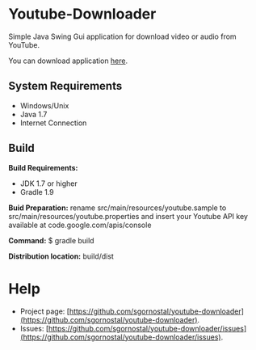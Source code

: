 Youtube-Downloader
=======

Simple Java Swing Gui application for download video or audio from YouTube.

You can download application [here](https://dl.dropboxusercontent.com/u/80544993/youtube-downloader.zip).

System Requirements
----
* Windows/Unix
* Java 1.7
* Internet Connection

Build
-----

**Build Requirements:**
 
* JDK 1.7 or higher
* Gradle 1.9

**Buid Preparation:** rename src/main/resources/youtube.sample to src/main/resources/youtube.properties
and insert your Youtube API key available at code.google.com/apis/console

**Command:** $ gradle build

**Distribution location:** build/dist

Help
===

* Project page: [https://github.com/sgornostal/youtube-downloader](https://github.com/sgornostal/youtube-downloader).
* Issues: [https://github.com/sgornostal/youtube-downloader/issues](https://github.com/sgornostal/youtube-downloader/issues).